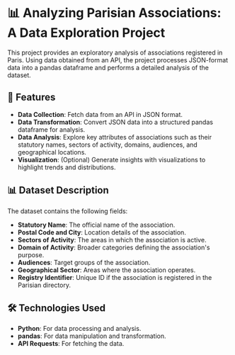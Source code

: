 # 📊 Analyzing Parisian Associations: A Data Exploration Project
This project provides an exploratory analysis of associations registered in Paris. Using data obtained from an API, the project processes JSON-format data into a pandas dataframe and performs a detailed analysis of the dataset.

## 🚀 Features
- **Data Collection**: Fetch data from an API in JSON format.
- **Data Transformation**: Convert JSON data into a structured pandas dataframe for analysis.
- **Data Analysis**: Explore key attributes of associations such as their statutory names, sectors of activity, domains, audiences, and geographical locations.
- **Visualization**: (Optional) Generate insights with visualizations to highlight trends and distributions.
## 📊 Dataset Description
The dataset contains the following fields:

- **Statutory Name**: The official name of the association.
- **Postal Code and City**: Location details of the association.
- **Sectors of Activity**: The areas in which the association is active.
- **Domain of Activity**: Broader categories defining the association's purpose.
- **Audiences**: Target groups of the association.
- **Geographical Sector**: Areas where the association operates.
- **Registry Identifier**: Unique ID if the association is registered in the Parisian directory.
## 🛠️ Technologies Used
- **Python**: For data processing and analysis.
- **pandas**: For data manipulation and transformation.
- **API Requests**: For fetching the data.

